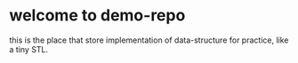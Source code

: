 # welcome to demo-repo

this is the place that store implementation of data-structure for practice, like a tiny STL.